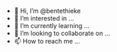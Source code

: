 - 👋 Hi, I’m @bentethieke
- 👀 I’m interested in ...
- 🌱 I’m currently learning ...
- 💞️ I’m looking to collaborate on ...
- 📫 How to reach me ...

<!---
bentethieke/bentethieke is a ✨ special ✨ repository because its `README.md` (this file) appears on your GitHub profile.
You can click the Preview link to take a look at your changes.
--->

